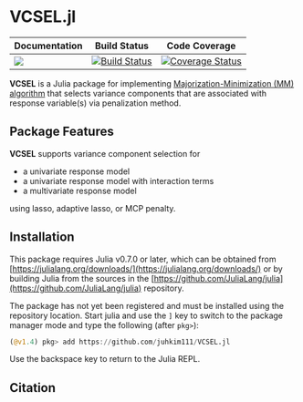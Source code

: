 # VCSEL.jl

| **Documentation** | **Build Status** | **Code Coverage**  |
|-------------------|------------------|--------------------|
| [![](https://img.shields.io/badge/docs-stable-blue.svg)](https://juhkim111.github.io/VCSEL.jl/dev)  | [![Build Status](https://travis-ci.org/juhkim111/VCSEL.jl.svg?branch=master)](https://travis-ci.org/juhkim111/VCSEL.jl) | [![Coverage Status](https://coveralls.io/repos/github/juhkim111/VCSEL.jl/badge.svg?branch=master)](https://coveralls.io/juhkim111/VCSEL.jl?branch=master)  

**VCSEL** is a Julia package for implementing [Majorization-Minimization (MM) algorithm](https://en.wikipedia.org/wiki/MM_algorithm) that selects variance components that are associated with response variable(s) via penalization method. 

## Package Features 

**VCSEL** supports variance component selection for

* a univariate response model 
* a univariate response model with interaction terms 
* a multivariate response model 

using lasso, adaptive lasso, or MCP penalty.  

## Installation 

This package requires Julia v0.7.0 or later, which can be obtained from
[https://julialang.org/downloads/](https://julialang.org/downloads/) or by building Julia from the sources in the
[https://github.com/JuliaLang/julia](https://github.com/JuliaLang/julia) repository.

The package has not yet been registered and must be installed using the repository location.
Start julia and use the `]` key to switch to the package manager mode and type the following (after `pkg>`):

```julia
(@v1.4) pkg> add https://github.com/juhkim111/VCSEL.jl
```

Use the backspace key to return to the Julia REPL.

## Citation 
